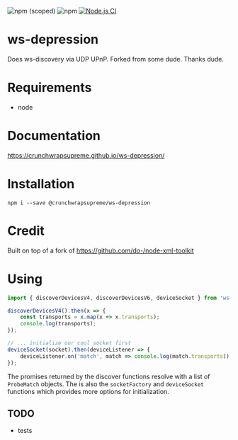 ![npm (scoped)](https://img.shields.io/npm/v/%40crunchwrapsupreme/ws-depression)
![npm](https://img.shields.io/npm/dt/%40crunchwrapsupreme/ws-depression)
[![Node.js CI](https://github.com/CrunchwrapSupreme/ws-depression/actions/workflows/node.js.yml/badge.svg?branch=main)](https://github.com/CrunchwrapSupreme/ws-depression/actions/workflows/node.js.yml)

# ws-depression
Does ws-discovery via UDP UPnP. Forked from some dude. Thanks dude.

# Requirements
* node

# Documentation
https://crunchwrapsupreme.github.io/ws-depression/

# Installation
```shell
npm i --save @crunchwrapsupreme/ws-depression
```

# Credit
Built on top of a fork of https://github.com/do-/node-xml-toolkit

# Using
```typescript
import { discoverDevicesV4, discoverDevicesV6, deviceSocket } from 'ws-depression'

discoverDevicesV4().then(x => {
    const transports = x.map(x => x.transports);
    console.log(transports);
});

// ... initialize our cool socket first
deviceSocket(socket).then(deviceListener => {
    deviceListener.on('match', match => console.log(match.transports));
});
```

The promises returned by the discover functions resolve with a list of `ProbeMatch` objects. The is also the `socketFactory` and `deviceSocket` functions which provides more options for initialization.

## TODO
* tests